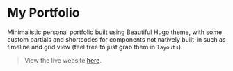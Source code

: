 # My Portfolio

Minimalistic personal portfolio built using Beautiful Hugo theme, with some custom partials and shortcodes for components not natively built-in such as timeline and grid view (feel free to just grab them in `layouts`).

> View the live website [here](https://supreme-gg-gg.github.io/).
